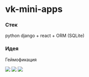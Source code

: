# vk-mini-apps

### Стек
python django + react + ORM (SQLite)

### Идея
Геймофикация  

<div style={{ display: 'flex' }}>
  <img src="image1.png" style={{ width: '100px', height: '100px', marginRight: '10px' }} />
  <img src="image2.png" style={{ width: '100px', height: '100px', marginRight: '10px' }} />
  <img src="image3.png" style={{ width: '100px', height: '100px', marginRight: '10px' }} />
</div>
